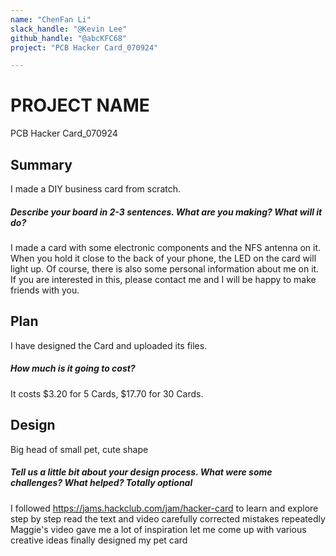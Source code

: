 ```yaml
---
name: "ChenFan Li"
slack_handle: "@Kevin Lee"
github_handle: "@abcKFC68"
project: "PCB Hacker Card_070924"

---
```


# PROJECT NAME
PCB Hacker Card_070924

## Summary
I made a DIY business card from scratch.

##### Describe your board in 2-3 sentences. What are you making? What will it do?
I made a card with some electronic components and the NFS antenna on it. When you hold it close to the back of your phone, the LED on the card will light up. Of course, there is also some personal information about me on it. 
If you are interested in this, please contact me and I will be happy to make friends with you.

## Plan
I have designed the Card and uploaded its files.

##### How much is it going to cost?
It costs $3.20 for 5 Cards, $17.70 for 30 Cards.

## Design
Big head of small pet, cute shape

##### Tell us a little bit about your design process. What were some challenges? What helped? ***Totally optional***
I followed
https://jams.hackclub.com/jam/hacker-card
to learn and explore step by step
read the text and video carefully
corrected mistakes repeatedly
Maggie's video gave me a lot of inspiration
let me come up with various creative ideas
finally designed my pet card
